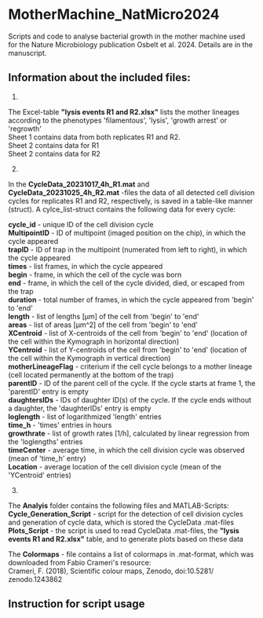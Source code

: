 # MotherMachine_NatMicro2024
Scripts and code to analyse bacterial growth in the mother machine used for the Nature Microbiology publication Osbelt et al. 2024. Details are in the manuscript.

Information about the included files:
-------------------------------------------------------------------------------------------------

1.
 The Excel-table **"lysis events R1 and R2.xlsx"** lists the mother lineages according to the phenotypes 'filamentous', 'lysis', 'growth arrest' or 'regrowth' <br>
Sheet 1 contains data from both replicates R1 and R2. <br>
Sheet 2 contains data for R1 <br>
Sheet 2 contains data for R2 <br>

2.
In the **CycleData_20231017_4h_R1.mat** and **CycleData_20231025_4h_R2.mat** -files the data of all detected cell division cycles for replicates R1 and R2, respectively, is saved in a table-like manner (struct). A cylce_list-struct contains the following data for every cycle:

**cycle_id** - unique ID of the cell division cycle <br>
**MultipointID** - ID of multipoint (imaged position on the chip), in which the cycle appeared <br>
**trapID** - ID of trap in the multipoint (numerated from left to right), in which the cycle appeared <br>
**times** - list frames, in which the cycle appeared <br>
**begin** - frame, in which the cell of the cycle was born <br>
**end** - frame, in which the cell of the cycle divided, died, or escaped from the trap <br>
**duration** - total number of frames, in which the cycle appeared from 'begin' to 'end' <br>
**length** - list of lengths [µm] of the cell from 'begin' to 'end' <br>
**areas** - list of areas [µm^2] of the cell from 'begin' to 'end' <br>
**XCentroid** - list of X-centroids of the cell from 'begin' to 'end' (location of the cell within the Kymograph in horizontal direction) <br>
**YCentroid** - list of Y-centroids of the cell from 'begin' to 'end' (location of the cell within the Kymograph in vertical direction) <br>
**motherLineageFlag** - criterium if the cell cycle belongs to a mother lineage (cell located permanently at the bottom of the trap) <br>
**parentID** - ID of the parent cell of the cycle. If the cycle starts at frame 1, the 'parentID' entry is empty <br>
**daughtersIDs** - IDs of daughter ID(s) of the cycle. If the cycle ends without a daughter, the 'daughterIDs' entry is empty <br>
**loglength** - list of logarithmized 'length' entries <br>
**time_h** - 'times' entries in hours <br>
**growthrate** - list of growth rates [1/h], calculated by linear regression from the 'loglengths' entries <br>
**timeCenter** - average time, in which the cell division cycle was observed (mean of 'time_h' entry) <br>
**Location** - average location of the cell division cycle (mean of the 'YCentroid' entries) <br>

3.
The **Analyis** folder contains the following files and MATLAB-Scripts: <br>
**Cycle_Generation_Script** - script for the detection of cell division cycles and generation of cycle data, which is stored the CycleData .mat-files <br>
**Plots_Script** - the script is used to read CycleData .mat-files, the  **"lysis events R1 and R2.xlsx"** table, and to generate plots based on these data <br>

The **Colormaps** - file contains a list of colormaps in .mat-format, which was downloaded from Fabio Crameri's resource: <br>
Crameri, F. (2018), Scientific colour maps, Zenodo, doi:10.5281/
zenodo.1243862


  


Instruction for script usage
-------------------------------------------------------------------------------------------------
